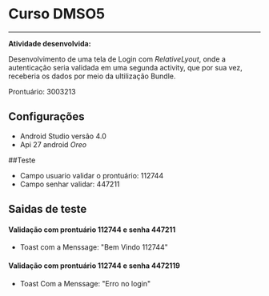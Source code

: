 # Curso DMSO5
_______________
**Atividade desenvolvida:** 


Desenvolvimento de uma tela de Login com *RelativeLyout*,
onde a autenticação seria validada em uma segunda activity, que por sua vez, receberia os dados
por meio da ultilização Bundle.

Prontuário: 3003213

## Configurações

* Android Studio versâo 4.0
* Api 27 android _Oreo_

##Teste

* Campo usuario validar o prontuário: 112744
* Campo senhar validar: 447211

## Saidas de teste 

#### Validação com prontuário 112744 e senha 447211

* Toast com a Menssage: "Bem Vindo 112744"

#### Validação com prontuário 112744 e senha 4472119
* Toast Com a Menssage: "Erro no login"
